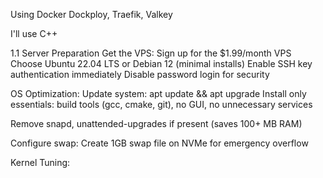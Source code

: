 Using Docker Dockploy, Traefik, Valkey

I'll use C++ 

1.1 Server Preparation
Get the VPS:
Sign up for the $1.99/month VPS
Choose Ubuntu 22.04 LTS or Debian 12 (minimal installs)
Enable SSH key authentication immediately
Disable password login for security

OS Optimization:
Update system: apt update && apt upgrade
Install only essentials: build tools (gcc, cmake, git), no GUI, no unnecessary services

Remove snapd, unattended-upgrades if present (saves 100+ MB RAM)

Configure swap: Create 1GB swap file on NVMe for emergency overflow

Kernel Tuning:

